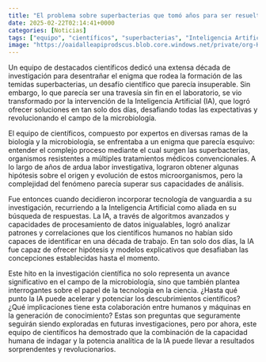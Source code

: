 ```yaml
---
title: "El problema sobre superbacterias que tomó años para ser resuelto por los científicos y que la IA solucionó en dos días"
date: 2025-02-22T02:14:41+0000
categories: [Noticias]
tags: ["equipo", "científicos", "superbacterias", "Inteligencia Artificial", "microbiología", "investigación", "tecnología", "descubrimientos", "colaboración", "conocimiento."]
image: "https://oaidalleapiprodscus.blob.core.windows.net/private/org-HKmKxpuNw3Y88lm4EBrIPq0n/user-ZwiCXOggLL8ZNNKE2g7rXFmV/img-bgXsCq04X6KC3Acn2f30QUzW.png?st=2025-02-22T01%3A14%3A41Z&se=2025-02-22T03%3A14%3A41Z&sp=r&sv=2024-08-04&sr=b&rscd=inline&rsct=image/png&skoid=d505667d-d6c1-4a0a-bac7-5c84a87759f8&sktid=a48cca56-e6da-484e-a814-9c849652bcb3&skt=2025-02-21T19%3A53%3A54Z&ske=2025-02-22T19%3A53%3A54Z&sks=b&skv=2024-08-04&sig=4vlzm0/0dlLKRriY1jprxMcmozFOw9W8E2KW6COsroM%3D"
---
```


Un equipo de destacados científicos dedicó una extensa década de investigación para desentrañar el enigma que rodea la formación de las temidas superbacterias, un desafío científico que parecía insuperable. Sin embargo, lo que parecía ser una travesía sin fin en el laboratorio, se vio transformado por la intervención de la Inteligencia Artificial (IA), que logró ofrecer soluciones en tan solo dos días, desafiando todas las expectativas y revolucionando el campo de la microbiología.

El equipo de científicos, compuesto por expertos en diversas ramas de la biología y la microbiología, se enfrentaba a un enigma que parecía esquivo: entender el complejo proceso mediante el cual surgen las superbacterias, organismos resistentes a múltiples tratamientos médicos convencionales. A lo largo de años de ardua labor investigativa, lograron obtener algunas hipótesis sobre el origen y evolución de estos microorganismos, pero la complejidad del fenómeno parecía superar sus capacidades de análisis.

Fue entonces cuando decidieron incorporar tecnología de vanguardia a su investigación, recurriendo a la Inteligencia Artificial como aliada en su búsqueda de respuestas. La IA, a través de algoritmos avanzados y capacidades de procesamiento de datos inigualables, logró analizar patrones y correlaciones que los científicos humanos no habían sido capaces de identificar en una década de trabajo. En tan solo dos días, la IA fue capaz de ofrecer hipótesis y modelos explicativos que desafiaban las concepciones establecidas hasta el momento.

Este hito en la investigación científica no solo representa un avance significativo en el campo de la microbiología, sino que también plantea interrogantes sobre el papel de la tecnología en la ciencia. ¿Hasta qué punto la IA puede acelerar y potenciar los descubrimientos científicos? ¿Qué implicaciones tiene esta colaboración entre humanos y máquinas en la generación de conocimiento? Estas son preguntas que seguramente seguirán siendo exploradas en futuras investigaciones, pero por ahora, este equipo de científicos ha demostrado que la combinación de la capacidad humana de indagar y la potencia analítica de la IA puede llevar a resultados sorprendentes y revolucionarios.
    